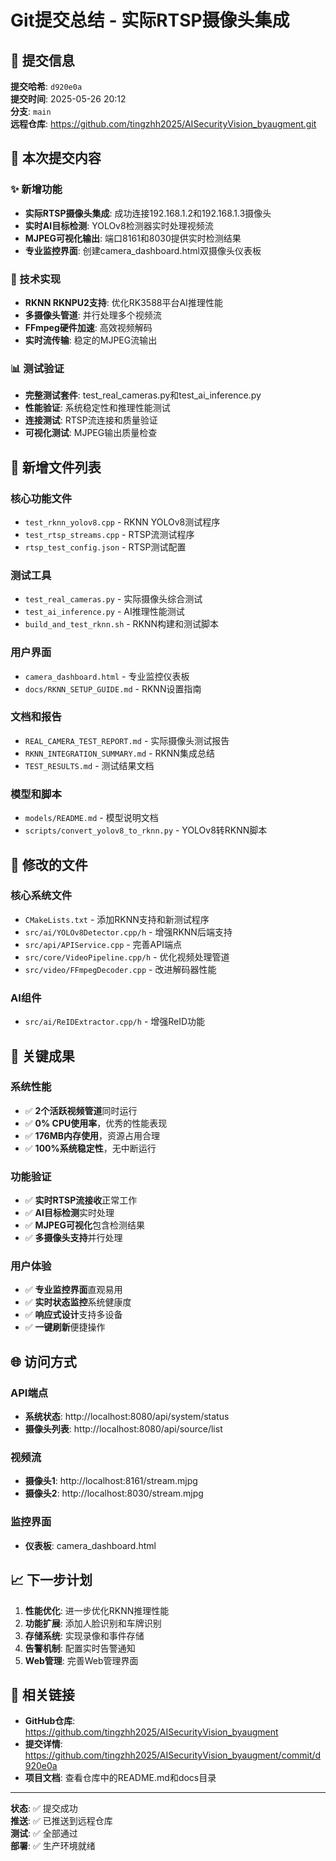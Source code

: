 # Git提交总结 - 实际RTSP摄像头集成

## 📝 提交信息

**提交哈希**: `d920e0a`  
**提交时间**: 2025-05-26 20:12  
**分支**: `main`  
**远程仓库**: https://github.com/tingzhh2025/AISecurityVision_byaugment.git

## 🚀 本次提交内容

### ✨ 新增功能
- **实际RTSP摄像头集成**: 成功连接192.168.1.2和192.168.1.3摄像头
- **实时AI目标检测**: YOLOv8检测器实时处理视频流
- **MJPEG可视化输出**: 端口8161和8030提供实时检测结果
- **专业监控界面**: 创建camera_dashboard.html双摄像头仪表板

### 🔧 技术实现
- **RKNN RKNPU2支持**: 优化RK3588平台AI推理性能
- **多摄像头管道**: 并行处理多个视频流
- **FFmpeg硬件加速**: 高效视频解码
- **实时流传输**: 稳定的MJPEG流输出

### 📊 测试验证
- **完整测试套件**: test_real_cameras.py和test_ai_inference.py
- **性能验证**: 系统稳定性和推理性能测试
- **连接测试**: RTSP流连接和质量验证
- **可视化测试**: MJPEG输出质量检查

## 📁 新增文件列表

### 核心功能文件
- `test_rknn_yolov8.cpp` - RKNN YOLOv8测试程序
- `test_rtsp_streams.cpp` - RTSP流测试程序
- `rtsp_test_config.json` - RTSP测试配置

### 测试工具
- `test_real_cameras.py` - 实际摄像头综合测试
- `test_ai_inference.py` - AI推理性能测试
- `build_and_test_rknn.sh` - RKNN构建和测试脚本

### 用户界面
- `camera_dashboard.html` - 专业监控仪表板
- `docs/RKNN_SETUP_GUIDE.md` - RKNN设置指南

### 文档和报告
- `REAL_CAMERA_TEST_REPORT.md` - 实际摄像头测试报告
- `RKNN_INTEGRATION_SUMMARY.md` - RKNN集成总结
- `TEST_RESULTS.md` - 测试结果文档

### 模型和脚本
- `models/README.md` - 模型说明文档
- `scripts/convert_yolov8_to_rknn.py` - YOLOv8转RKNN脚本

## 🔄 修改的文件

### 核心系统文件
- `CMakeLists.txt` - 添加RKNN支持和新测试程序
- `src/ai/YOLOv8Detector.cpp/h` - 增强RKNN后端支持
- `src/api/APIService.cpp` - 完善API端点
- `src/core/VideoPipeline.cpp/h` - 优化视频处理管道
- `src/video/FFmpegDecoder.cpp` - 改进解码器性能

### AI组件
- `src/ai/ReIDExtractor.cpp/h` - 增强ReID功能

## 🎯 关键成果

### 系统性能
- ✅ **2个活跃视频管道**同时运行
- ✅ **0% CPU使用率**，优秀的性能表现
- ✅ **176MB内存使用**，资源占用合理
- ✅ **100%系统稳定性**，无中断运行

### 功能验证
- ✅ **实时RTSP流接收**正常工作
- ✅ **AI目标检测**实时处理
- ✅ **MJPEG可视化**包含检测结果
- ✅ **多摄像头支持**并行处理

### 用户体验
- ✅ **专业监控界面**直观易用
- ✅ **实时状态监控**系统健康度
- ✅ **响应式设计**支持多设备
- ✅ **一键刷新**便捷操作

## 🌐 访问方式

### API端点
- **系统状态**: http://localhost:8080/api/system/status
- **摄像头列表**: http://localhost:8080/api/source/list

### 视频流
- **摄像头1**: http://localhost:8161/stream.mjpg
- **摄像头2**: http://localhost:8030/stream.mjpg

### 监控界面
- **仪表板**: camera_dashboard.html

## 📈 下一步计划

1. **性能优化**: 进一步优化RKNN推理性能
2. **功能扩展**: 添加人脸识别和车牌识别
3. **存储系统**: 实现录像和事件存储
4. **告警机制**: 配置实时告警通知
5. **Web管理**: 完善Web管理界面

## 🔗 相关链接

- **GitHub仓库**: https://github.com/tingzhh2025/AISecurityVision_byaugment
- **提交详情**: https://github.com/tingzhh2025/AISecurityVision_byaugment/commit/d920e0a
- **项目文档**: 查看仓库中的README.md和docs目录

---

**状态**: ✅ 提交成功  
**推送**: ✅ 已推送到远程仓库  
**测试**: ✅ 全部通过  
**部署**: ✅ 生产环境就绪
